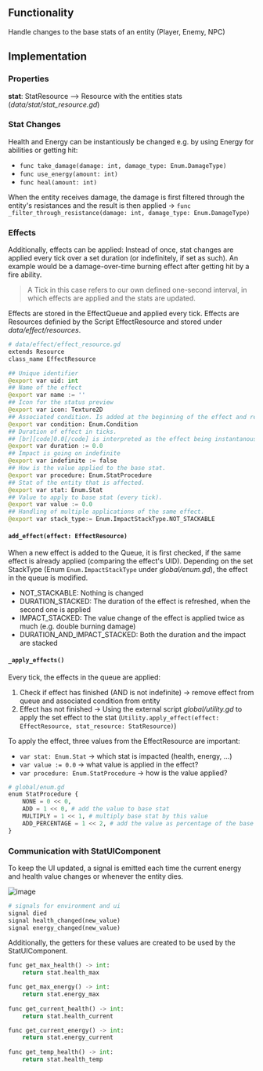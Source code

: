 ## Functionality

Handle changes to the base stats of an entity (Player, Enemy, NPC)

## Implementation

### Properties

**stat**: StatResource
--> Resource with the entities stats (*data/stat/stat_resource.gd*)

### Stat Changes

Health and Energy can be instantiously be changed e.g. by using Energy for abilities or getting hit:
- `func take_damage(damage: int, damage_type: Enum.DamageType)`
- `func use_energy(amount: int)`
- `func heal(amount: int)`

When the entity receives damage, the damage is first filtered through the entity's resistances and the result is then applied -> `func _filter_through_resistance(damage: int, damage_type: Enum.DamageType)`

### Effects

Additionally, effects can be applied: Instead of once, stat changes are applied every tick over a set duration (or indefinitely, if set as such). An example would be a damage-over-time burning effect after getting hit by a fire ability. 

> A Tick in this case refers to our own defined one-second interval, in which effects are applied and the stats are updated.

Effects are stored in the EffectQueue and applied every tick. Effects are Resources definied by the Script EffectResource and stored under *data/effect/resources*. 

```py linenums="1"
# data/effect/effect_resource.gd
extends Resource
class_name EffectResource

## Unique identifier
@export var uid: int
## Name of the effect
@export var name := ''
## Icon for the status preview
@export var icon: Texture2D
## Associated condition. Is added at the beginning of the effect and removed at the end.
@export var condition: Enum.Condition
## Duration of effect in ticks.
## [br][code]0.0[/code] is interpreted as the effect being instantanous and only applied once.
@export var duration := 0.0
## Impact is going on indefinite
@export var indefinite := false
## How is the value applied to the base stat.
@export var procedure: Enum.StatProcedure
## Stat of the entity that is affected.
@export var stat: Enum.Stat
## Value to apply to base stat (every tick).
@export var value := 0.0
## Handling of multiple applications of the same effect.
@export var stack_type:= Enum.ImpactStackType.NOT_STACKABLE
```

#### `add_effect(effect: EffectResource)`

When a new effect is added to the Queue, it is first checked, if the same effect is already applied (comparing the effect's UID). Depending on the set StackType (Enum `Enum.ImpactStackType` under *global/enum.gd*), the effect in the queue is modified. 

- NOT_STACKABLE: Nothing is changed
- DURATION_STACKED: The duration of the effect is refreshed, when the second one is applied
- IMPACT_STACKED: The value change of the effect is applied twice as much (e.g. double burning damage)
- DURATION_AND_IMPACT_STACKED: Both the duration and the impact are stacked

#### `_apply_effects()`

Every tick, the effects in the queue are applied:

1. Check if effect has finished (AND is not indefinite) -> remove effect from queue and associated condition from entity
2. Effect has not finished -> Using the external script *global/utility.gd* to apply the set effect to the stat (`Utility.apply_effect(effect: EffectResource, stat_resource: StatResource)`)

To apply the effect, three values from the EffectResource are important:
- `var stat: Enum.Stat` -> which stat is impacted (health, energy, ...)
- `var value := 0.0` -> what value is applied in the effect?
- `var procedure: Enum.StatProcedure` -> how is the value applied?

```py linenums="1"
# global/enum.gd
enum StatProcedure {
	NONE = 0 << 0,
	ADD = 1 << 0, # add the value to base stat
	MULTIPLY = 1 << 1, # multiply base stat by this value
	ADD_PERCENTAGE = 1 << 2, # add the value as percentage of the base stat
}
``` 


### Communication with StatUIComponent

To keep the UI updated, a signal is emitted each time the current energy and health value changes or whenever the entity dies.

![image](https://github.com/user-attachments/assets/7cc18e21-100f-4a03-be3c-47b5d2e13b46)

```py linenums="1"
# signals for environment and ui
signal died
signal health_changed(new_value)
signal energy_changed(new_value)
```

Additionally, the getters for these values are created to be used by the StatUIComponent.

```py linenums="1"
func get_max_health() -> int:
	return stat.health_max

func get_max_energy() -> int:
	return stat.energy_max
	
func get_current_health() -> int:
	return stat.health_current

func get_current_energy() -> int:
	return stat.energy_current
 
func get_temp_health() -> int:
	return stat.health_temp

```
